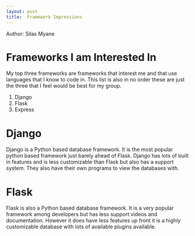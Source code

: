 ```yaml
---
layout: post
title:  Framework Impressions
---
```

Author: Silas Myane
# Frameworks I am Interested In

My top three frameworks are frameworks that interest me and that use languages that I know to code in. This list is also in no order these are just the three that I feel would be best for my group.
1. Django
2. Flask
3. Express

# Django
Django is a Python based database framework. It is the most popular python based framework just barely ahead of Flask. Django has lots of built in features and is less customizable than Flask but also has a support system. They also have their own programs to view the databases with.
# Flask
Flask is also a Python based database framework. It is a very popular framework among developers but has less support videos and documentation. However it does have less features up front it is a highly customizable database with lots of available plugins available.
